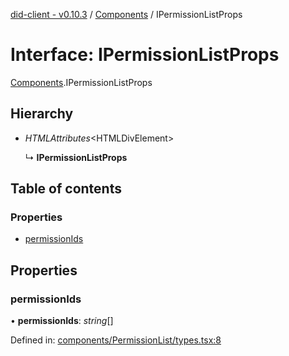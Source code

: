 [did-client - v0.10.3](../README.md) / [Components](../modules/components.md) / IPermissionListProps

# Interface: IPermissionListProps

[Components](../modules/components.md).IPermissionListProps

## Hierarchy

* *HTMLAttributes*<HTMLDivElement\>

  ↳ **IPermissionListProps**

## Table of contents

### Properties

- [permissionIds](components.ipermissionlistprops.md#permissionids)

## Properties

### permissionIds

• **permissionIds**: *string*[]

Defined in: [components/PermissionList/types.tsx:8](https://github.com/Puzzlepart/did/blob/dev/client/components/PermissionList/types.tsx#L8)
